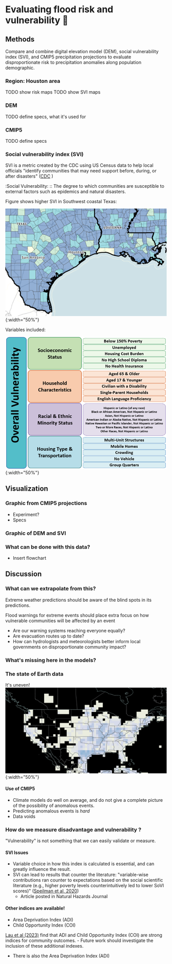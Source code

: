 # Evaluating flood risk and vulnerability 🌊


## Methods
Compare and combine digital elevation model (DEM), social vulnerability index (SVI), and CMIP5 precipitation projections to evaluate disproportionate risk to precipitation anomalies along population demographic.   

### Region: Houston area
 TODO show risk maps
 TODO show SVI maps

### DEM
TODO define specs, what it's used for

### CMIP5 
TODO define specs

### Social vulnerability index (SVI) 
SVI is a metric created by the CDC using US Census data to help local officials "identify communities that may need support before, during, or after disasters" ([CDC](https://www.atsdr.cdc.gov/placeandhealth/svi/index.html) )

:Social Vulnerability:
:: The degree to which communities are susceptible to external factors such as epidemics and natural disasters. 


Figure shows higher SVI in Southwest coastal Texas: 

![alt text](/markdown_figs/SVI_texas.png){:width="50%"}

Variables included:

![alt text](/markdown_figs/SVI%20variables.png){:width="50%"}

## Visualization 

### Graphic from CMIP5 projections

- Experiment? 
- Specs


### Graphic of DEM and SVI


### What can be done with this data? 

- Insert flowchart 


## Discussion 

### What can we extrapolate from this? 
Extreme weather predictions should be aware of the blind spots in its predictions. 

Flood warnings for extreme events should place extra focus on how vulnerable communities will be affected by an event
 - Are our warning systems reaching everyone equally? 
 - Are evacuation routes up to date? 
 - How can hydrologists and meteorologists better inform local governments on disproportionate community impact?  

### What's missing here in the models? 

### The state of Earth data
It's uneven! 
![Data voids in flood hazard](markdown_figs/pastfloodhazards_1985_2003.png){:width="50%"}
#### Use of CMIP5 
- Climate models do well on average, and do not give a complete picture of the possibility of anomalous events.
- Predicting anomalous events is _hard_
- Data voids

### How do we measure disadvantage and vulnerability ?

"Vulnerability" is not something that we can easily validate or measure. 

#### SVI Issues
- Variable choice in how this index is calculated is essential, and can greatly influence the result.
- SVI can lead to results that counter the literature: 
 "variable-wise contributions ran counter to expectations based on the social scientific literature (e.g., higher poverty levels counterintuitively led to lower SoVI scores)" ([Speilman et al, 2020](https://link.springer.com/article/10.1007/s11069-019-03820-z#Sec11))
  - Article posted in Natural Hazards Journal 

#### Other indices are available!  
- Area Deprivation Index (ADI)
- Child Opportunity Index (COI)

 [Lau et al (2023)](https://www.sciencedirect.com/science/article/abs/pii/S1353829223000345) find that ADI and Child Opportunity Index (COI) are strong indices for community outcomes. 
    - Future work should investigate the inclusion of these additional indexes. 
- There is also the Area Deprivation Index (ADI)

